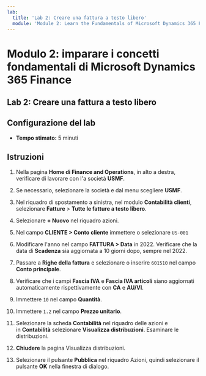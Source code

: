 ```yaml
---
lab:
  title: 'Lab 2: Creare una fattura a testo libero'
  module: 'Module 2: Learn the Fundamentals of Microsoft Dynamics 365 Finance'
---
```


# Modulo 2: imparare i concetti fondamentali di Microsoft Dynamics 365 Finance

## Lab 2: Creare una fattura a testo libero

## Configurazione del lab

   - **Tempo stimato:** 5 minuti

## Istruzioni

1.  Nella pagina **Home di Finance and Operations**, in alto a destra, verificare di lavorare con l'a società **USMF**. 

2.  Se necessario, selezionare la società e dal menu scegliere **USMF**. 

3.  Nel riquadro di spostamento a sinistra, nel modulo **Contabilità clienti**, selezionare **Fatture** > **Tutte le fatture a testo libero**. 

4.  Selezionare **+ Nuovo** nel riquadro azioni. 

5.  Nel campo **CLIENTE > Conto cliente** immettere o selezionare `US-001`

6.  Modificare l'anno nel campo **FATTURA > Data** in 2022. Verificare che la data di **Scadenza** sia aggiornata a 10 giorni dopo, sempre nel 2022. 

7.  Passare a **Righe della fattura** e selezionare o inserire `601510` nel campo **Conto principale**. 

8.  Verificare che i campi **Fascia IVA** e **Fascia IVA articoli** siano aggiornati automaticamente rispettivamente con **CA** e **AU/VI**. 

9.  Immettere `10` nel campo **Quantità**. 

10. Immettere `1.2` nel campo **Prezzo unitario**. 

11.  Selezionare la scheda **Contabilità** nel riquadro delle azioni e in **Contabilità** selezionare **Visualizza distribuzioni**. Esaminare le distribuzioni. 

12. **Chiudere** la pagina Visualizza distribuzioni. 

13. Selezionare il pulsante **Pubblica** nel riquadro Azioni, quindi selezionare il pulsante **OK** nella finestra di dialogo. 

